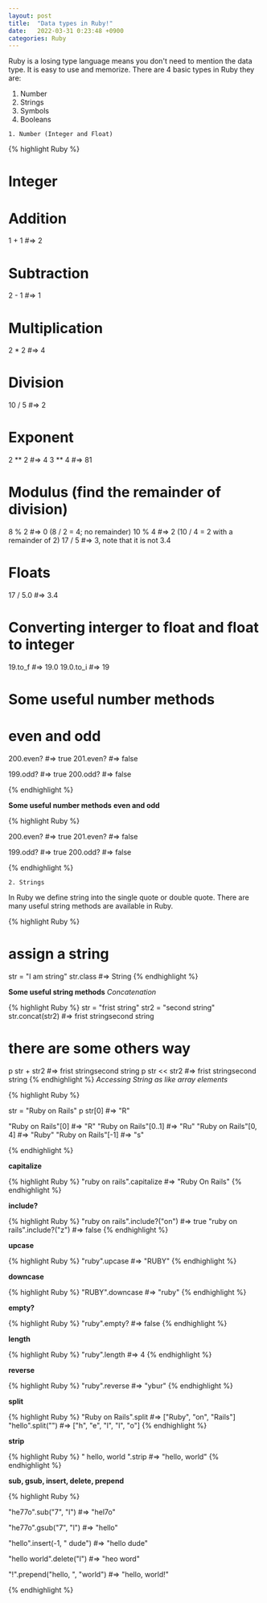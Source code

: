 ```yaml
---
layout: post
title:  "Data types in Ruby!"
date:   2022-03-31 0:23:48 +0900
categories: Ruby
---
```

Ruby is a losing type language means you don't need to mention the data type. It is easy to use and memorize. 
There are 4 basic types in Ruby they are:

 1. Number
 2. Strings
 3. Symbols
 4. Booleans


`1. Number (Integer and Float)`

{% highlight Ruby %}
# Integer
# Addition
1 + 1   #=> 2

# Subtraction
2 - 1   #=> 1

# Multiplication
2 * 2   #=> 4

# Division
10 / 5  #=> 2

# Exponent
2 ** 2  #=> 4
3 ** 4  #=> 81

# Modulus (find the remainder of division)
8 % 2   #=> 0  (8 / 2 = 4; no remainder)
10 % 4  #=> 2  (10 / 4 = 2 with a remainder of 2)
17 / 5  #=> 3, note that it is not 3.4

# Floats
17 / 5.0 #=> 3.4 

# Converting interger to float and float to integer
19.to_f #=> 19.0
19.0.to_i #=> 19

# Some useful number methods
# even and odd
200.even? #=> true
201.even? #=> false

199.odd? #=> true
200.odd? #=> false

{% endhighlight %}

**Some useful number methods**
**even and odd**

{% highlight Ruby %}

200.even? #=> true
201.even? #=> false

199.odd? #=> true
200.odd? #=> false

{% endhighlight %}

`2. Strings`

In Ruby we define string into the single quote or double quote. There are many useful string methods are available in Ruby.

{% highlight Ruby %}
# assign a string
str = "I am string"
str.class #=> String
{% endhighlight %}

**Some useful string methods**
*Concatenation*

{% highlight Ruby %}
str = "frist string"
str2 = "second string"
str.concat(str2) #=> frist stringsecond string
# there are some others way
p str + str2 #=> frist stringsecond string
p str << str2 #=> frist stringsecond string
{% endhighlight %}
*Accessing String as like array elements*

{% highlight Ruby %}

str = "Ruby on Rails"
p str[0] #=> "R"

"Ruby on Rails"[0]      #=> "R"
"Ruby on Rails"[0..1]   #=> "Ru"
"Ruby on Rails"[0, 4]   #=> "Ruby"
"Ruby on Rails"[-1]   #=> "s"

{% endhighlight %}

**capitalize**

{% highlight Ruby %}
"ruby on rails".capitalize #=> "Ruby On Rails"
{% endhighlight %}

**include?**

{% highlight Ruby %}
"ruby on rails".include?("on")  #=> true
"ruby on rails".include?("z")   #=> false
{% endhighlight %}

**upcase**

{% highlight Ruby %}
"ruby".upcase  #=> "RUBY"
{% endhighlight %}

**downcase**

{% highlight Ruby %}
"RUBY".downcase  #=> "ruby"
{% endhighlight %}

**empty?**

{% highlight Ruby %}
"ruby".empty?  #=> false
{% endhighlight %}

**length**

{% highlight Ruby %}
"ruby".length  #=> 4
{% endhighlight %}

**reverse**

{% highlight Ruby %}
"ruby".reverse  #=> "ybur"
{% endhighlight %}

**split**

{% highlight Ruby %}
"Ruby on Rails".split  #=> ["Ruby", "on", "Rails"]
"hello".split("")    #=> ["h", "e", "l", "l", "o"]
{% endhighlight %}

**strip**

{% highlight Ruby %}
" hello, world   ".strip  #=> "hello, world"
{% endhighlight %}

**sub, gsub, insert, delete, prepend**

{% highlight Ruby %}

"he77o".sub("7", "l")           #=> "hel7o"

"he77o".gsub("7", "l")          #=> "hello"

"hello".insert(-1, " dude")     #=> "hello dude"

"hello world".delete("l")       #=> "heo word"

"!".prepend("hello, ", "world") #=> "hello, world!"

{% endhighlight %}


